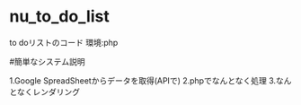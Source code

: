 # nu_to_do_list

to doリストのコード
環境:php

#簡単なシステム説明

1.Google SpreadSheetからデータを取得(APIで)
2.phpでなんとなく処理
3.なんとなくレンダリング
